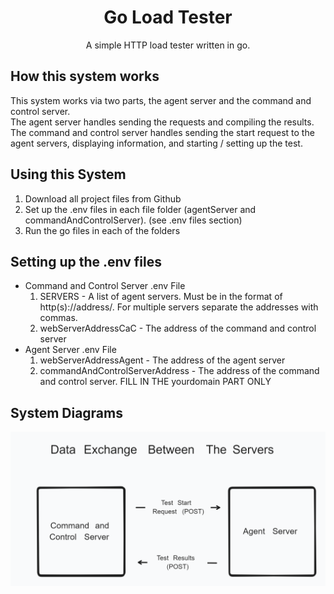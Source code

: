 <h1><center>Go Load Tester</center></h1>
<center>A simple HTTP load tester written in go.</center>

## How this system works
This system works via two parts, the agent server and the command and control server. <br>
The agent server handles sending the requests and compiling the results. <br>
The command and control server handles sending the start request to the agent servers, displaying information, and starting / setting up the test.

## Using this System
1. Download all project files from Github
2. Set up the .env files in each file folder (agentServer and commandAndControlServer). (see .env files section)
3. Run the go files in each of the folders

## Setting up the .env files
* Command and Control Server .env File
    1. SERVERS - A list of agent servers. Must be in the format of http(s)://address/. For multiple servers separate the addresses with commas.
    2. webServerAddressCaC - The address of the command and control server
* Agent Server .env File
    1. webServerAddressAgent - The address of the agent server
    2. commandAndControlServerAddress - The address of the command and control server. FILL IN THE yourdomain PART ONLY

## System Diagrams

![](DataExchangeDiagram.png)

